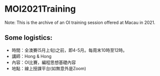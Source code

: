 # MOI2021Training

Note: This is the archive of an OI training session offered at Macau in 2021.

## Some logistics:

- 時間：全澳賽(5月上旬)之前，即4-5月。每周末10時至12時。
- 講師：Hong & Hong
- 內容：OI比賽，編程思想基礎內容
- 地點：線上授課平台(如無意外是Zoom)